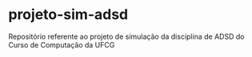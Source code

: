 # projeto-sim-adsd
Repositório referente ao projeto de simulação da disciplina de ADSD do Curso de Computação da UFCG

